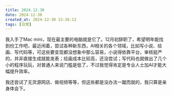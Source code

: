 ```yaml
---
title: 2024.12.30
date: 2024-12-30
created_at: 2024-12-30 13:26:12
tags: [日常]
---
```

我入手了Mac mini，现在最主要的电脑就是它了。12月初辞职了，希望明年能找到份工作吧，最近闲着，尝试各种新东西，AI相关的各个领域，比如写小说、绘画、写代码等，可这些要变现都没想象中那么容易，小说得依靠平台，审核挺严的，并非直接生成就能发表；绘画成本比较高，还没尝试；写代码也就做出了几个小的程序玩玩，对普通人来说门槛是低了，不过我觉得肯定是专业人士加AI才能大幅提升效率。

我还尝试了无货源网店、做视频等等，但这些都是没办法一蹴而就的，我只算是亲身体会下。
